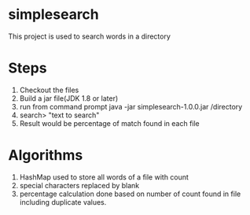 # simplesearch

This project is used to search words in a directory

# Steps
1. Checkout the files
2. Build a jar file(JDK 1.8 or later)
3. run from command prompt
  java -jar simplesearch-1.0.0.jar /directory
4. search> "text to search"
5. Result would be percentage of match found in each file

# Algorithms
1. HashMap used to store all words of a file with count
2. special characters replaced by blank
3. percentage calculation done based on number of count found in file including duplicate values.
